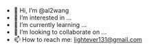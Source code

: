 - 👋 Hi, I’m @al2wang
- 👀 I’m interested in ...
- 🌱 I’m currently learning ...
- 💞️ I’m looking to collaborate on ...
- 📫 How to reach me: lightever131@gmail.com

<!---
al2wang/al2wang is a ✨ special ✨ repository because its `README.md` (this file) appears on your GitHub profile.
You can click the Preview link to take a look at your changes.
--->
